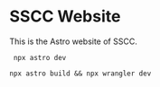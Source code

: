 # SSCC Website

This is the Astro website of SSCC.

``` npx astro dev```

``` npx astro build && npx wrangler dev ```


